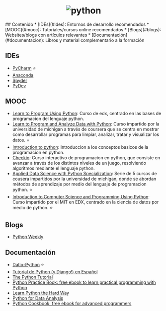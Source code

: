 <h1 align="center">
	<img src="https://www.python.org/static/img/python-logo@2x.png" alt="python">
	<br>
</h1>
## Contenido
* [IDEs](#ides): Entornos de desarrollo recomendados
* [MOOC](#mooc): Tutoriales/cursos online recomendados
* [Blogs](#blogs): Websites/blogs con artículos relevantes
* [Documentación](#documentacion): Libros y material complementario a la formación

## IDEs
- [PyCharm](https://www.jetbrains.com/pycharm/) :star:
- [Anaconda](http://damnwidget.github.io/anaconda/)
- [Spyder](https://github.com/spyder-ide/spyder)
- [PyDev](http://www.pydev.org/)

## MOOC
- [Learn to Program Using Python](https://www.edx.org/course/learn-program-using-python-utarlingtonx-cse1309x): Curso de edx, centrado en las bases de programacion del lenguaje python.
- [Learn to Program and Analyze Data with Python](https://www.coursera.org/specializations/python): Curso impartido por la universidad de michigan a través de coursera que se centra en mostrar como desarrollar programas para limpiar, analizar, tratar y visualizar los datos. :star:
- [Introduction to python](https://www.codecademy.com/learn/python): Introduccion a los conceptos basicos de la programacion en python.
- [Checkio](https://py.checkio.org/): Curso interactivo de programacion en python, que consiste en avanzar a través de los distintos niveles de un juego, resolviendo algoritmos mediante el lenguaje python.
- [Applied Data Science with Python Specialization](https://www.coursera.org/specializations/data-science-python): Serie de 5 cursos de cousera impartidos por la universidad de michigan, donde se abordan métodos de aprendizaje por medio del lenguaje de programacion python. :star:
- [Introduction to Computer Science and Programming Using Python](https://www.edx.org/course/introduction-computer-science-mitx-6-00-1x-9): Curso impartido por el MIT en EDX, centrado en la ciencia de datos por medio de python. :star:

## Blogs
- [Python Weekly](http://www.pythonweekly.com)

## Documentación 
- [Datio-Python](https://github.com/DatioBD/academy/tree/master/courses/python) :star:
- [Tutorial de Python (y Django!) en Español](http://tutorial.python.org.ar/)
- [The Python Tutorial](https://docs.python.org/3/tutorial/index.html)
- [Python Practice Book: free ebook to learn practical programming with Python](http://anandology.com/python-practice-book/index.html)
- [Learn Python the Hard Way](https://learnpythonthehardway.org/book/)
- [Python for Data Analysis](http://shop.oreilly.com/product/0636920023784.do)
- [Python Cookbook: free ebook for advanced programmers](http://chimera.labs.oreilly.com/books/1230000000393/index.html)

